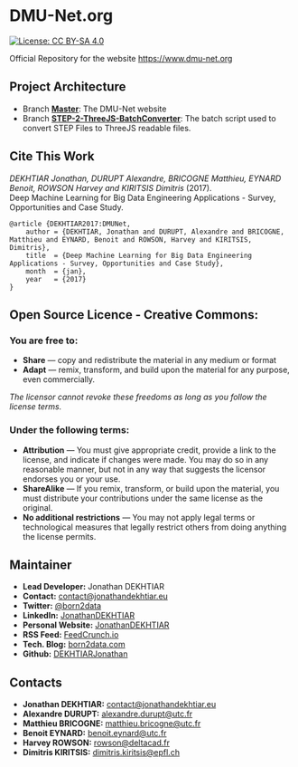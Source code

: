 # DMU-Net.org

[![License: CC BY-SA 4.0](https://img.shields.io/badge/License-CC%20BY--SA%204.0-lightgrey.svg)](http://creativecommons.org/licenses/by-sa/4.0/)

Official Repository for the website https://www.dmu-net.org

## Project Architecture
- Branch **[Master](https://github.com/DEKHTIARJonathan/dmu-net.org)**: The DMU-Net website
- Branch **[STEP-2-ThreeJS-BatchConverter](https://github.com/DEKHTIARJonathan/dmu-net.org/tree/STEP-2-ThreeJS-BatchConverter)**: The batch script used to convert STEP Files to ThreeJS readable files.

## Cite This Work
*DEKHTIAR Jonathan, DURUPT Alexandre, BRICOGNE Matthieu, EYNARD Benoit, ROWSON Harvey and KIRITSIS Dimitris* (2017). <br>
Deep Machine Learning for Big Data Engineering Applications - Survey, Opportunities and Case Study.
```
@article {DEKHTIAR2017:DMUNet,
    author = {DEKHTIAR, Jonathan and DURUPT, Alexandre and BRICOGNE, Matthieu and EYNARD, Benoit and ROWSON, Harvey and KIRITSIS, Dimitris},
    title  = {Deep Machine Learning for Big Data Engineering Applications - Survey, Opportunities and Case Study},
    month  = {jan},
    year   = {2017}
}
```

## Open Source Licence - Creative Commons:

### You are free to:

- **Share** — copy and redistribute the material in any medium or format
- **Adapt** — remix, transform, and build upon the material for any purpose, even commercially.

*The licensor cannot revoke these freedoms as long as you follow the license terms.*

### Under the following terms:

- **Attribution** — You must give appropriate credit, provide a link to the license, and indicate if changes were made. You may do so in any reasonable manner, but not in any way that suggests the licensor endorses you or your use.
- **ShareAlike** — If you remix, transform, or build upon the material, you must distribute your contributions under the same license as the original.
 - **No additional restrictions** — You may not apply legal terms or technological measures that legally restrict others from doing anything the license permits.

## Maintainer

* **Lead Developer:** Jonathan DEKHTIAR
* **Contact:** [contact@jonathandekhtiar.eu](mailto:contact@jonathandekhtiar.eu)
* **Twitter:** [@born2data](https://twitter.com/born2data)
* **LinkedIn:** [JonathanDEKHTIAR](https://fr.linkedin.com/in/jonathandekhtiar)
* **Personal Website:** [JonathanDEKHTIAR](http://www.jonathandekhtiar.eu)
* **RSS Feed:** [FeedCrunch.io](https://www.feedcrunch.io/@dataradar/)
* **Tech. Blog:** [born2data.com](http://www.born2data.com/)
* **Github:** [DEKHTIARJonathan](https://github.com/DEKHTIARJonathan)

## Contacts

* **Jonathan DEKHTIAR:** [contact@jonathandekhtiar.eu](mailto:contact@jonathandekhtiar.eu)
* **Alexandre DURUPT:** [alexandre.durupt@utc.fr](mailto:alexandre.durupt@utc.fr)
* **Matthieu BRICOGNE:** [matthieu.bricogne@utc.fr](mailto:matthieu.bricogne@utc.fr)
* **Benoit EYNARD:** [benoit.eynard@utc.fr](mailto:benoit.eynard@utc.fr)
* **Harvey ROWSON:** [rowson@deltacad.fr](mailto:rowson@deltacad.fr)
* **Dimitris KIRITSIS:** [dimitris.kiritsis@epfl.ch](mailto:dimitris.kiritsis@epfl.ch)
